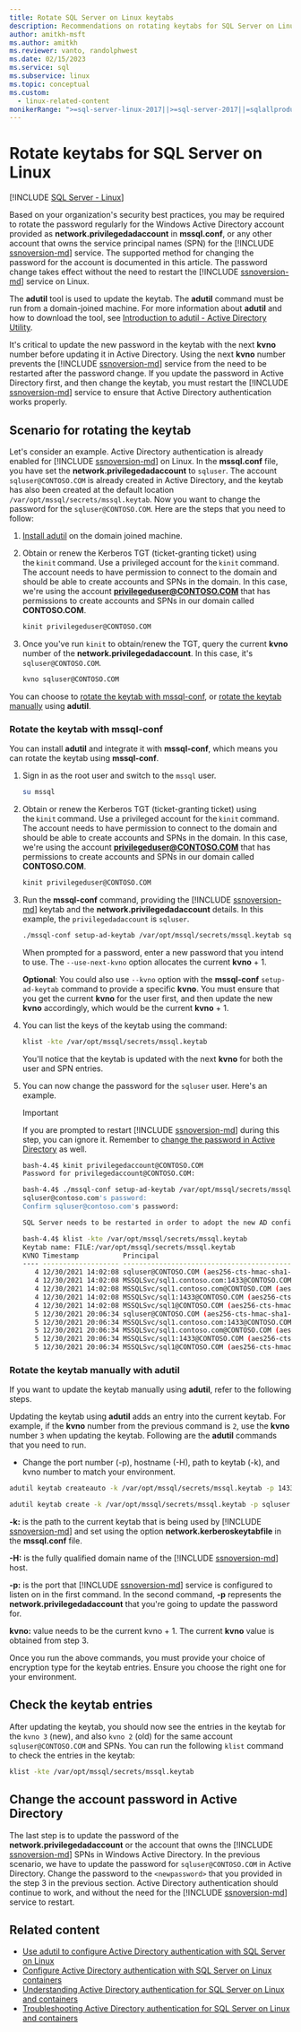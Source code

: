 ```yaml
---
title: Rotate SQL Server on Linux keytabs
description: Recommendations on rotating keytabs for SQL Server on Linux using adutil when configured for Active Directory authentication
author: amitkh-msft
ms.author: amitkh
ms.reviewer: vanto, randolphwest
ms.date: 02/15/2023
ms.service: sql
ms.subservice: linux
ms.topic: conceptual
ms.custom:
  - linux-related-content
monikerRange: ">=sql-server-linux-2017||>=sql-server-2017||=sqlallproducts-allversions"
---
```


# Rotate keytabs for SQL Server on Linux

[!INCLUDE [SQL Server - Linux](../includes/applies-to-version/sql-linux.md)]

Based on your organization's security best practices, you may be required to rotate the password regularly for the Windows Active Directory account provided as **network.privilegedadaccount** in **mssql.conf**, or any other account that owns the service principal names (SPN) for the [!INCLUDE [ssnoversion-md](../includes/ssnoversion-md.md)] service. The supported method for changing the password for the account is documented in this article. The password change takes effect without the need to restart the [!INCLUDE [ssnoversion-md](../includes/ssnoversion-md.md)] service on Linux.

The **adutil** tool is used to update the keytab. The **adutil** command must be run from a domain-joined machine. For more information about **adutil** and how to download the tool, see [Introduction to adutil - Active Directory Utility](sql-server-linux-ad-auth-adutil-introduction.md).

It's critical to update the new password in the keytab with the next **kvno** number before updating it in Active Directory. Using the next **kvno** number prevents the [!INCLUDE [ssnoversion-md](../includes/ssnoversion-md.md)] service from the need to be restarted after the password change. If you update the password in Active Directory first, and then change the keytab, you must restart the [!INCLUDE [ssnoversion-md](../includes/ssnoversion-md.md)] service to ensure that Active Directory authentication works properly.

## Scenario for rotating the keytab

Let's consider an example. Active Directory authentication is already enabled for [!INCLUDE [ssnoversion-md](../includes/ssnoversion-md.md)] on Linux. In the **mssql.conf** file, you have set the **network.privilegedadaccount** to `sqluser`. The account `sqluser@CONTOSO.COM` is already created in Active Directory, and the keytab has also been created at the default location `/var/opt/mssql/secrets/mssql.keytab`. Now you want to change the password for the `sqluser@CONTOSO.COM`. Here are the steps that you need to follow:

1. [Install adutil](sql-server-linux-ad-auth-adutil-introduction.md#install-adutil) on the domain joined machine.

1. Obtain or renew the Kerberos TGT (ticket-granting ticket) using the `kinit` command. Use a privileged account for the `kinit` command. The account needs to have permission to connect to the domain and should be able to create accounts and SPNs in the domain. In this case, we're using the account **privilegeduser@CONTOSO.COM** that has permissions to create accounts and SPNs in our domain called **CONTOSO.COM**.

   ```bash
   kinit privilegeduser@CONTOSO.COM
   ```

1. Once you've run `kinit` to obtain/renew the TGT, query the current **kvno** number of the **network.privilegedadaccount**. In this case, it's `sqluser@CONTOSO.COM`.

   ```bash
   kvno sqluser@CONTOSO.COM
   ```

You can choose to [rotate the keytab with mssql-conf](#rotate-the-keytab-with-mssql-conf), or [rotate the keytab manually](#rotate-the-keytab-manually-with-adutil) using **adutil**.

### Rotate the keytab with mssql-conf

You can install **adutil** and integrate it with **mssql-conf**, which means you can rotate the keytab using **mssql-conf**.

1. Sign in as the root user and switch to the `mssql` user.

   ```bash
   su mssql
   ```

1. Obtain or renew the Kerberos TGT (ticket-granting ticket) using the `kinit` command. Use a privileged account for the `kinit` command. The account needs to have permission to connect to the domain and should be able to create accounts and SPNs in the domain. In this case, we're using the account **privilegeduser@CONTOSO.COM** that has permissions to create accounts and SPNs in our domain called **CONTOSO.COM**.

   ```bash
   kinit privilegeduser@CONTOSO.COM
   ```

1. Run the **mssql-conf** command, providing the [!INCLUDE [ssnoversion-md](../includes/ssnoversion-md.md)] keytab and the **network.privilegedadaccount** details. In this example, the `privilegedadaccount` is `sqluser`.

   ```bash
   ./mssql-conf setup-ad-keytab /var/opt/mssql/secrets/mssql.keytab sqluser --use-next-kvno'
   ```

   When prompted for a password, enter a new password that you intend to use. The `--use-next-kvno` option allocates the current **kvno** + 1.

   **Optional**: You could also use `--kvno` option with the **mssql-conf** `setup-ad-keytab` command to provide a specific **kvno**. You must ensure that you get the current **kvno** for the user first, and then update the new **kvno** accordingly, which would be the current **kvno** + 1.

1. You can list the keys of the keytab using the command:

   ```bash
   klist -kte /var/opt/mssql/secrets/mssql.keytab
   ```

   You'll notice that the keytab is updated with the next **kvno** for both the user and SPN entries.

1. You can now change the password for the `sqluser` user. Here's an example.

   > [!IMPORTANT]  
   > If you are prompted to restart [!INCLUDE [ssnoversion-md](../includes/ssnoversion-md.md)] during this step, you can ignore it. Remember to [change the password in Active Directory](#change-the-account-password-in-active-directory) as well.

   ```bash
   bash-4.4$ kinit privilegedaccount@CONTOSO.COM
   Password for privilegedaccount@CONTOSO.COM:

   bash-4.4$ ./mssql-conf setup-ad-keytab /var/opt/mssql/secrets/mssql.keytab sqluser --use-next-kvno
   sqluser@contoso.com's password:
   Confirm sqluser@contoso.com's password:

   SQL Server needs to be restarted in order to adopt the new AD configuration, please run 'systemctl restart mssql-server.service'.

   bash-4.4$ klist -kte /var/opt/mssql/secrets/mssql.keytab
   Keytab name: FILE:/var/opt/mssql/secrets/mssql.keytab
   KVNO Timestamp           Principal
   ---- ------------------- ------------------------------------------------------
      4 12/30/2021 14:02:08 sqluser@CONTOSO.COM (aes256-cts-hmac-sha1-96)
      4 12/30/2021 14:02:08 MSSQLSvc/sql1.contoso.com:1433@CONTOSO.COM (aes256-cts-hmac-sha1-96)
      4 12/30/2021 14:02:08 MSSQLSvc/sql1.contoso.com@CONTOSO.COM (aes256-cts-hmac-sha1-96)
      4 12/30/2021 14:02:08 MSSQLSvc/sql1:1433@CONTOSO.COM (aes256-cts-hmac-sha1-96)
      4 12/30/2021 14:02:08 MSSQLSvc/sql1@CONTOSO.COM (aes256-cts-hmac-sha1-96)
      5 12/30/2021 20:06:34 sqluser@CONTOSO.COM (aes256-cts-hmac-sha1-96)
      5 12/30/2021 20:06:34 MSSQLSvc/sql1.contoso.com:1433@CONTOSO.COM (aes256-cts-hmac-sha1-96)
      5 12/30/2021 20:06:34 MSSQLSvc/sql1.contoso.com@CONTOSO.COM (aes256-cts-hmac-sha1-96)
      5 12/30/2021 20:06:34 MSSQLSvc/sql1:1433@CONTOSO.COM (aes256-cts-hmac-sha1-96)
      5 12/30/2021 20:06:34 MSSQLSvc/sql1@CONTOSO.COM (aes256-cts-hmac-sha1-96)
   ```

### Rotate the keytab manually with adutil

If you want to update the keytab manually using **adutil**, refer to the following steps.

Updating the keytab using **adutil** adds an entry into the current keytab. For example, if the **kvno** number from the previous command is `2`, use the **kvno** number `3` when updating the keytab. Following are the **adutil** commands that you need to run.

- Change the port number (-p), hostname (-H), path to keytab (-k), and kvno number to match your environment.

```bash
adutil keytab createauto -k /var/opt/mssql/secrets/mssql.keytab -p 1433 -H mssql.contoso.com --password '<newpassword>' -s MSSQLSvc --kvno 3
```

```bash
adutil keytab create -k /var/opt/mssql/secrets/mssql.keytab -p sqluser --password '<newpassword>' --kvno 3
```

**-k:** is the path to the current keytab that is being used by [!INCLUDE [ssnoversion-md](../includes/ssnoversion-md.md)] and set using the option **network.kerberoskeytabfile** in the **mssql.conf** file.

**-H:** is the fully qualified domain name of the [!INCLUDE [ssnoversion-md](../includes/ssnoversion-md.md)] host.

**-p:** is the port that [!INCLUDE [ssnoversion-md](../includes/ssnoversion-md.md)] service is configured to listen on in the first command. In the second command, **-p** represents the **network.privilegedadaccount** that you're going to update the password for.

**kvno:** value needs to be the current kvno + 1. The current **kvno** value is obtained from step 3.

Once you run the above commands, you must provide your choice of encryption type for the keytab entries. Ensure you choose the right one for your environment.

## Check the keytab entries

After updating the keytab, you should now see the entries in the keytab for the `kvno 3` (new), and also `kvno 2` (old) for the same account `sqluser@CONTOSO.COM` and SPNs. You can run the following `klist` command to check the entries in the keytab:

```bash
klist -kte /var/opt/mssql/secrets/mssql.keytab
```

## Change the account password in Active Directory

The last step is to update the password of the **network.privilegedadaccount** or the account that owns the [!INCLUDE [ssnoversion-md](../includes/ssnoversion-md.md)] SPNs in Windows Active Directory. In the previous scenario, we have to update the password for `sqluser@CONTOSO.COM` in Active Directory. Change the password to the `<newpassword>` that you provided in the step 3 in the previous section. Active Directory authentication should continue to work, and without the need for the [!INCLUDE [ssnoversion-md](../includes/ssnoversion-md.md)] service to restart.

## Related content

- [Use adutil to configure Active Directory authentication with SQL Server on Linux](sql-server-linux-ad-auth-adutil-tutorial.md)
- [Configure Active Directory authentication with SQL Server on Linux containers](sql-server-linux-containers-ad-auth-adutil-tutorial.md)
- [Understanding Active Directory authentication for SQL Server on Linux and containers](sql-server-linux-ad-auth-understanding.md)
- [Troubleshooting Active Directory authentication for SQL Server on Linux and containers](sql-server-linux-ad-auth-troubleshooting.md)
